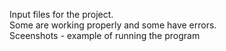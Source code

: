 Input files for the project.  
Some are working properly and some have errors.  
Sceenshots - example of running the program
